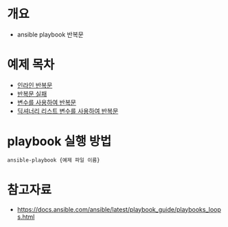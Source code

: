 # 개요
* ansible playbook 반복문

# 예제 목차
* [인라인 반복문](./playbook_inline.yaml)
* [반복문 실패](./playbook_apt_with_fail.yaml)
* [변수를 사용하여 반복문](./playbook_inline_to_vars.yaml)
* [딕셔너리 리스트 변수를 사용하여 반복문](./playbook_dictionary.yaml)

# playbook 실행 방법

```bash
ansible-playbook {예제 파일 이름}
```

# 참고자료
* https://docs.ansible.com/ansible/latest/playbook_guide/playbooks_loops.html
